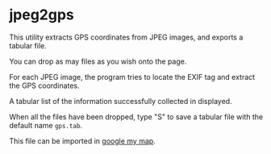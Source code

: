# jpeg2gps
This utility extracts GPS coordinates from JPEG images, and exports a tabular file.

You can drop as may files as you wish onto the page.

For each JPEG image, the program tries to locate the EXIF tag
and extract the GPS coordinates.

A tabular list of the information successfully collected in displayed.

When all the files have been dropped, type "S" to save a tabular file
with the default name `gps.tab`.

This file can be imported in [google my map](https://www.google.com/maps/d/u/0/).


